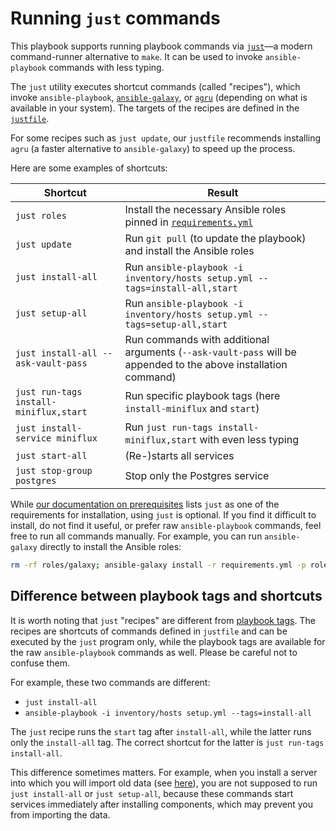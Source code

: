 <!--
SPDX-FileCopyrightText: 2023 - 2024 Slavi Pantaleev
SPDX-FileCopyrightText: 2024 - 2025 Suguru Hirahara

SPDX-License-Identifier: AGPL-3.0-or-later
-->

# Running `just` commands

This playbook supports running playbook commands via [`just`](https://github.com/casey/just)—a modern command-runner alternative to `make`. It can be used to invoke `ansible-playbook` commands with less typing.

The `just` utility executes shortcut commands (called "recipes"), which invoke `ansible-playbook`, [`ansible-galaxy`](https://docs.ansible.com/ansible/latest/cli/ansible-galaxy.html), or [`agru`](https://github.com/etkecc/agru) (depending on what is available in your system). The targets of the recipes are defined in the [`justfile`](../justfile).

For some recipes such as `just update`, our `justfile` recommends installing `agru` (a faster alternative to `ansible-galaxy`) to speed up the process.

Here are some examples of shortcuts:

| Shortcut                        | Result                                                                                                         |
|----------------------------------|----------------------------------------------------------------------------------------------------------------|
| `just roles`                     | Install the necessary Ansible roles pinned in [`requirements.yml`](../templates/requirements.yml)              |
| `just update`                    | Run `git pull` (to update the playbook) and install the Ansible roles                                          |
| `just install-all`               | Run `ansible-playbook -i inventory/hosts setup.yml --tags=install-all,start`                                   |
| `just setup-all`                 | Run `ansible-playbook -i inventory/hosts setup.yml --tags=setup-all,start`                                     |
| `just install-all --ask-vault-pass` | Run commands with additional arguments (`--ask-vault-pass` will be appended to the above installation command) |
| `just run-tags install-miniflux,start` | Run specific playbook tags (here `install-miniflux` and `start`)                                               |
| `just install-service miniflux`  | Run `just run-tags install-miniflux,start` with even less typing                                               |
| `just start-all`                 | (Re-)starts all services                                                                                       |
| `just stop-group postgres`       | Stop only the Postgres service                                                                                 |

While [our documentation on prerequisites](prerequisites.md) lists `just` as one of the requirements for installation, using `just` is optional. If you find it difficult to install, do not find it useful, or prefer raw `ansible-playbook` commands, feel free to run all commands manually. For example, you can run `ansible-galaxy` directly to install the Ansible roles:

```sh
rm -rf roles/galaxy; ansible-galaxy install -r requirements.yml -p roles/galaxy/ --force
```

## Difference between playbook tags and shortcuts

It is worth noting that `just` "recipes" are different from [playbook tags](playbook-tags.md). The recipes are shortcuts of commands defined in `justfile` and can be executed by the `just` program only, while the playbook tags are available for the raw `ansible-playbook` commands as well. Please be careful not to confuse them.

For example, these two commands are different:
- `just install-all`
- `ansible-playbook -i inventory/hosts setup.yml --tags=install-all`

The `just` recipe runs the `start` tag after `install-all`, while the latter runs only the `install-all` tag. The correct shortcut for the latter is `just run-tags install-all`.

This difference sometimes matters. For example, when you install a server into which you will import old data (see [here](installing.md#installing-a-server-into-which-youll-import-old-data)), you are not supposed to run `just install-all` or `just setup-all`, because these commands start services immediately after installing components, which may prevent you from importing the data.
